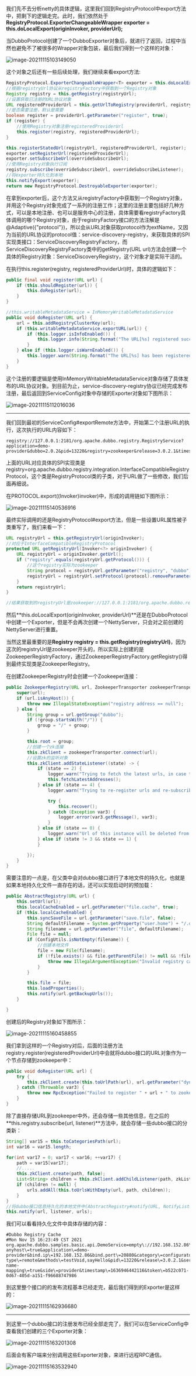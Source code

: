 我们先不去分析netty的具体逻辑，这里我们回到RegistryProtocol中export方法中，把剩下的逻辑走完。此时，我们依然处于**RegistryProtocol.ExporterChangeableWrapper<T> exporter = this.doLocalExport(originInvoker, providerUrl);**

当DubboProtocol创建了一个DubboExporter对象后，就进行了返回，过程中当然也避免不了被很多的Wrapper对象包装，最后我们得到一个这样的对象：

![image-20211115103149050](https://alex-img-1253982387.cos.ap-nanjing.myqcloud.com/Typora-wm/202111151031021.png)

这个对象之后还有一些后续处理，我们继续来看export方法:

```java
RegistryProtocol.ExporterChangeableWrapper<T> exporter = this.doLocalExport(originInvoker, providerUrl);
//根据registryUrl协议从registryFactory中获取到一个Registry对象
Registry registry = this.getRegistry(registryUrl);
//设置获取已注册的URL协议对象
URL registeredProviderUrl = this.getUrlToRegistry(providerUrl, registryUrl);
//是否需要注册，默认是需要
boolean register = providerUrl.getParameter("register", true);
if (register) {
    //使用Registry对象注册registeredProviderUrl
    this.register(registry, registeredProviderUrl);
}

this.registerStatedUrl(registryUrl, registeredProviderUrl, register);
exporter.setRegisterUrl(registeredProviderUrl);
exporter.setSubscribeUrl(overrideSubscribeUrl);
//使用Registry对象执行订阅
registry.subscribe(overrideSubscribeUrl, overrideSubscribeListener);
//将exporter持久化到本地
this.notifyExport(exporter);
return new RegistryProtocol.DestroyableExporter(exporter);
```

在拿到exporter后，这个方法又从registryFactory中获取到一个Registry对象，并用这个Registry对象完成了一系列的注册工作；这里的注册主要包括好几种方式，可以是本地注册、也可以是服务中心的注册，具体需要看registryFactory具体调用的哪个Registry对象，由于registryFactory接口的方法注解是@Adaptive({"protocol"})，所以会从URL对象获取protocol作为extName，又因为当前的URL协议的protocol值：service-discovery-registry，来获取具体的SPI实现类接口：ServiceDiscoveryRegistryFactory，而ServiceDiscoveryRegistryFactory类中的getRegistry(URL url)方法会创建一个具体的Registry对象：ServiceDiscoveryRegistry，这个对象才是实际干活的。

在执行this.register(registry, registeredProviderUrl)时，具体的逻辑如下：

```java
public final void register(URL url) {
    if (this.shouldRegister(url)) {
        this.doRegister(url);
    }
}

//this.writableMetadataService = InMemoryWritableMetadataService
public void doRegister(URL url) {
    url = this.addRegistryClusterKey(url);
    if (this.writableMetadataService.exportURL(url)) {
        if (this.logger.isInfoEnabled()) {
            this.logger.info(String.format("The URL[%s] registered successfully.", url.toString()));
        }
    } else if (this.logger.isWarnEnabled()) {
        this.logger.warn(String.format("The URL[%s] has been registered.", url.toString()));
    }
}


```

这个注册的要逻辑是使用InMemoryWritableMetadataService对象存储了具体发布的URL协议对象。到目前为止，service-discovery-registry协议已经完成发布注册，最后返回到ServiceConfig对象中存储的Exporter对象如下图所示：

![image-20211115112016036](https://alex-img-1253982387.cos.ap-nanjing.myqcloud.com/Typora-wm/202111151120077.png)

---------------

我们回到最初的ServiceConfig#exportRemote方法中，开始第二个注册URL的执行，这次执行的URL内容如下：

```
registry://127.0.0.1:2181/org.apache.dubbo.registry.RegistryService?application=demo-provider&dubbo=2.0.2&pid=13220&registry=zookeeper&release=3.0.2.1&timestamp=1636946441635
```

上面的URL对应具体的SPI实现类是registry=org.apache.dubbo.registry.integration.InterfaceCompatibleRegistryProtocol，这个类是RegistryProtocol类的子类，对于URL做了一些修改，我们后面再细说。

在PROTOCOL.export((Invoker)invoker)中，形成的调用链如下图所示：

![image-20211115140536916](https://alex-img-1253982387.cos.ap-nanjing.myqcloud.com/Typora-wm/202111151405961.png)

最终实际调用的还是RegistryProtocol#export方法，但是一些设置URL属性被子类重写了，我们来看一下：

```java
URL registryUrl = this.getRegistryUrl(originInvoker);
//对应于InterfaceCompatibleRegistryProtocol
protected URL getRegistryUrl(Invoker<?> originInvoker) {
    URL registryUrl = originInvoker.getUrl();
    if ("registry".equals(registryUrl.getProtocol())) {
        //这个registry实际为zookeeper
        String protocol = registryUrl.getParameter("registry", "dubbo");
        registryUrl = registryUrl.setProtocol(protocol).removeParameter("registry");
    }
    return registryUrl;
}

//结果获取到的registryUrl是zookeeper://127.0.0.1:2181/org.apache.dubbo.registry.RegistryService?application=demo-provider&dubbo=2.0.2&pid=13220&release=3.0.2.1&timestamp=1636946441635
```

然后**this.doLocalExport(originInvoker, providerUrl)**还是在DubboProtocol中创建一个Exporter，但是不会再次创建一个NettyServer，只会对之前创建的NettyServer进行重置。

当然这里最重要的是**Registry registry = this.getRegistry(registryUrl)**，因为这次的registryUrl是zookeeper开头的，所以实际上创建的是ZookeeperRegistryFactory，通过ZookeeperRegistryFactory.getRegistry()得到最终实现类是ZookeeperRegistry。

在创建ZookeeperRegistry时会创建一个Zookeeper连接：

```java
public ZookeeperRegistry(URL url, ZookeeperTransporter zookeeperTransporter) {
    super(url);
    if (url.isAnyHost()) {
        throw new IllegalStateException("registry address == null");
    } else {
        String group = url.getGroup("dubbo");
        if (!group.startsWith("/")) {
            group = "/" + group;
        }

        this.root = group;
        //创建一个zk连接
        this.zkClient = zookeeperTransporter.connect(url);
        //设置zk的监听对象
        this.zkClient.addStateListener((state) -> {
            if (state == 2) {
                logger.warn("Trying to fetch the latest urls, in case there're provider changes during connection loss.\n Since ephemeral ZNode will not get deleted for a connection lose, there's no need to re-register url of this instance.");
                this.fetchLatestAddresses();
            } else if (state == 4) {
                logger.warn("Trying to re-register urls and re-subscribe listeners of this instance to registry...");

                try {
                    this.recover();
                } catch (Exception var3) {
                    logger.error(var3.getMessage(), var3);
                }
            } else if (state == 0) {
                logger.warn("Url of this instance will be deleted from registry soon. Dubbo client will try to re-register once a new session is created.");
            } else if (state != 3 && state == 1) {
            }

        });
    }
}
```

需要注意的一点是，在父类中会对dubbo接口进行了本地文件的持久化，也就是如果本地持久化文件一直存在的话，还可以实现启动时的预加载：

```java
public AbstractRegistry(URL url) {
    this.setUrl(url);
    this.localCacheEnabled = url.getParameter("file.cache", true);
    if (this.localCacheEnabled) {
        this.syncSaveFile = url.getParameter("save.file", false);
        String defaultFilename = System.getProperty("user.home") + "/.dubbo/dubbo-registry-" + url.getApplication() + "-" + url.getAddress().replaceAll(":", "-") + ".cache";
        String filename = url.getParameter("file", defaultFilename);
        File file = null;
        if (ConfigUtils.isNotEmpty(filename)) {
            //创建本地文件
            file = new File(filename);
            if (!file.exists() && file.getParentFile() != null && !file.getParentFile().exists() && !file.getParentFile().mkdirs()) {
                throw new IllegalArgumentException("Invalid registry cache file " + file + ", cause: Failed to create directory " + file.getParentFile() + "!");
            }
        }

        this.file = file;
        this.loadProperties();
        this.notify(url.getBackupUrls());
    }

}
```

创建后的Registry对象如下图所示：

![image-20211115160458855](https://alex-img-1253982387.cos.ap-nanjing.myqcloud.com/Typora-wm/202111151604981.png)

我们拿到这样的一个Registry对后，后面的注册方法registry.register(registeredProviderUrl)中会就将dubbo接口的URL对象作为一个节点存储到zookeeper中：

```java
public void doRegister(URL url) {
    try {
        this.zkClient.create(this.toUrlPath(url), url.getParameter("dynamic", true));
    } catch (Throwable var3) {
        throw new RpcException("Failed to register " + url + " to zookeeper " + this.getUrl() + ", cause: " + var3.getMessage(), var3);
    }
}
```

除了直接存储URL到zookeeper中外，还会存储一些其他信息，在之后的**this.registry.subscribe(url, listener)**方法中，就会存储一些dubbo接口的分类新：

```java
String[] var15 = this.toCategoriesPath(url);
int var16 = var15.length;

for(int var17 = 0; var17 < var16; ++var17) {
    path = var15[var17];
    //.....
    this.zkClient.create(path, false);
    List<String> children = this.zkClient.addChildListener(path, zkListener);
    if (children != null) {
        urls.addAll(this.toUrlsWithEmpty(url, path, children));
    }
}
//将dubbo接口信息持久化的本地文件中(AbstractRegistry#notify(URL, NotifyListener, List<URL>))
this.notify(url, listener, urls);
```

我们可以看看持久化文件中具体存储的内容：

```
#Dubbo Registry Cache
#Mon Nov 15 16:23:49 CST 2021
org.apache.dubbo.samples.basic.api.DemoService=empty\://192.168.152.86\:20880/org.apache.dubbo.samples.basic.api.DemoService?anyhost\=true&application\=demo-provider&bind.ip\=192.168.152.86&bind.port\=20880&category\=configurators&check\=false&deprecated\=false&dubbo\=2.0.2&dynamic\=true&generic\=false&interface\=org.apache.dubbo.samples.basic.api.DemoService&metadata-type\=remote&methods\=testVoid,sayHello&pid\=13220&release\=3.0.2.1&service-name-mapping\=true&side\=provider&timestamp\=1636946442116&token\=b522c071-0d67-405d-a151-f96688747986
```

到这里整个接口的的发布流程基本已经走完，最后我们得到的Exporter是这样的：

![image-20211115162936680](https://alex-img-1253982387.cos.ap-nanjing.myqcloud.com/Typora-wm/202111151629729.png)

----------------

到这里一个dubbo接口的注册发布已经全部走完了，我们可以在ServiceConfig中查看我们创建的三个Exporter对象：

![image-20211115163201308](https://alex-img-1253982387.cos.ap-nanjing.myqcloud.com/Typora-wm/202111151632366.png)

后面会有客户端来分别调用这些Exporter对象，来进行远程RPC通信。

![image-20211115163532940](https://alex-img-1253982387.cos.ap-nanjing.myqcloud.com/Typora-wm/202111151635014.png)
